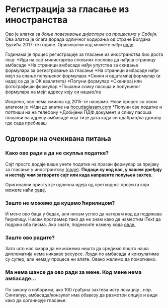 # Регистрација за гласање из иностранства

Ово је алатка за _боље повезивање дијаспоре са процесима у Србији._
Ова алатка је блага дорада одличног кодирања од стране Богдана Ђукића 2017-те године. Оригинални код можете нађи [овде](https://github.com/bdjukic/glasajDijasporo)

Годинама је процес регистрације за гласање из иностранства био доста лош:
*Иди на сајт министартва спољних послова да нађеш страницу амбасаде
*На страници амбасаде нађи упутства за скидање формулара за регистровање за гласање
*На страници амбасаде нађи мејл за слање попуњеног формулара
*Скини и одштампај формулар (и надај се да је ОК квалитета)
*Попуни формулар
*Скенирај или фотографиши формулар
*Пошаљи слику пасоша и попуњеног формулара на мејл адресу коју си нашао/ла


Искрено, ово нема смисла од 2015-те наовамо. Нови процес са овом алатком је
*Иди до алатке на [hocudaglasam.com](https://testglasanja.azurewebsites.net/)
*Попуни све податке и потпиши на на телефону
*Добијени ПДФ документ и слику пасоша пошаљи на адресу амбасаде која ти је дата када си одабрао/ла државу где сада пребиваш


## Одговори на очекивана питања
### Како ово ради а да не скупља податке?
Сајт просто додаје ваше унете податке на празан формулар за пријаву за гласање у инострантсву [(овде)](https://github.com/vokativ/glasajDijasporo/blob/master/GlasajDijasporoService/Content/VotingRequestDocument.pdf). **Подаци су код вас, у вашем уређају и нестају чим затворите сајт или када направите попуњен захтев.**

Оригинални приступ је одлична идеја од претходног пројекта који можете наћи [овде](https://github.com/bdjukic/glasajDijasporo).

### Зашто не можемо да куцамо ћирилицом?
И мене ово баца у бедак, али нисам успео да натерам код да подржава ћирилицу. Нисам програмер тако да не знам како да наместим iText да подржи оба писма. Ако знате, поднесите измену кода [овде.](https://github.com/vokativ/glasajDijasporo/blob/master/GlasajDijasporoService/Controllers/ServiceController.cs#L45)

### Зашто ово радите?
Зато што нас смара да не можемо ништа да средимо пошто наша дипломатија нема никакве ресурсе. Људи по амбасада и конзулатима су супер, али немају процесе ни алате. Овако желимо да помогнемо.

### Ма нема шансе да ово ради за мене. Код мене нема амбасаде...
По закону о изборима, ако 100 грађана захтева исту локацију , нпр. Сингапур, амбасада/конзулат има обавезу да размотри опције и види како да организује гласање.

